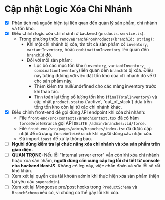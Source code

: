 # Cập nhật Logic Xóa Chi Nhánh

- [x] Phân tích mã nguồn hiện tại liên quan đến quản lý sản phẩm, chi nhánh và tồn kho.
- [x] Điều chỉnh logic xóa chi nhánh ở backend (`products.service.ts`):
    - Trong phương thức `removeBranchFromProducts(branchId: string)`:
        - Khi một chi nhánh bị xóa, tìm tất cả sản phẩm có `inventory`, `variantInventory`, hoặc `combinationInventory` liên quan đến `branchId` đó.
        - Đối với mỗi sản phẩm:
            - Lọc bỏ các mục tồn kho (`inventory`, `variantInventory`, `combinationInventory`) liên quan đến `branchId` bị xóa. Điều này tương đương với việc đặt tồn kho của chi nhánh đó về 0 cho sản phẩm này.
            - Thêm kiểm tra null/undefined cho các mảng inventory trước khi thao tác.
            - Tính toán lại tổng số lượng tồn kho (`finalTotalInventory`) và cập nhật `product.status` ('active', 'out_of_stock') dựa trên tổng tồn kho còn lại từ các chi nhánh khác.
- [x] Điều chỉnh front-end để gọi đúng API endpoint khi xóa chi nhánh:
    - File `front-end/src/contexts/BranchContext.tsx` đã có hàm `forceDeleteBranch` gọi API `DELETE /admin/branches/:id/force`.
    - File `front-end/src/pages/admin/branches/index.tsx` đã được cập nhật để sử dụng `forceDeleteBranch` khi người dùng xác nhận xóa.
    - Đã import `toast` để xử lý thông báo.
- [ ] **Người dùng kiểm tra lại chức năng xóa chi nhánh và xóa sản phẩm trên giao diện.**
- [ ] **QUAN TRỌNG:** Nếu lỗi "Internal server error" vẫn còn khi xóa chi nhánh hoặc xóa sản phẩm, **người dùng cần cung cấp log lỗi chi tiết từ console của backend NestJS**. Không có log này, việc chẩn đoán và sửa lỗi sẽ rất khó khăn.
- [ ] Xem xét lại quyền của tài khoản admin khi thực hiện xóa sản phẩm (hiện tại yêu cầu `superadmin`).
- [ ] Xem xét lại Mongoose pre/post hooks trong `ProductSchema` và `BranchSchema` nếu có, vì chúng có thể gây lỗi khi xóa.
